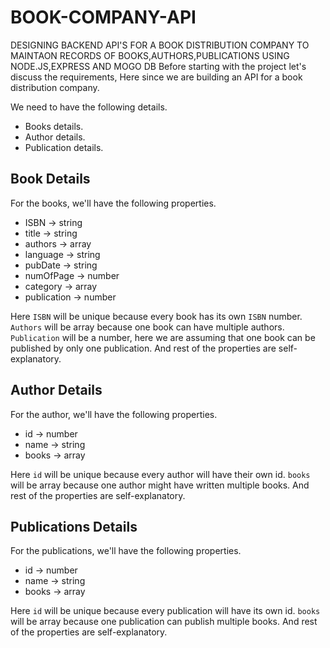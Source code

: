 # BOOK-COMPANY-API
DESIGNING BACKEND API'S FOR A BOOK DISTRIBUTION COMPANY TO MAINTAON RECORDS OF BOOKS,AUTHORS,PUBLICATIONS
USING NODE.JS,EXPRESS AND MOGO DB
Before starting with the project let's discuss the requirements, Here since we are building an API for a book distribution company. 

We need to have the following details. 

- Books details.
- Author details.
- Publication details.

## Book Details

For the books, we'll have the following properties. 

- ISBN → string
- title → string
- authors → array
- language → string
- pubDate → string
- numOfPage → number
- category → array
- publication → number

Here `ISBN` will be unique because every book has its own `ISBN` number. `Authors` will be array because one book can have multiple authors. `Publication` will be a number, here we are assuming that one book can be published by only one publication. And rest of the properties are self-explanatory.

## Author Details

For the author, we'll have the following properties. 

- id → number
- name → string
- books → array

Here `id` will be unique because every author will have their own id. `books` will be array because one author might have written multiple books. And rest of the properties are self-explanatory.

## Publications Details

For the publications, we'll have the following properties. 

- id → number
- name → string
- books → array

Here `id` will be unique because every publication will have its own id. `books` will be array because one publication can publish multiple books. And rest of the properties are self-explanatory.
